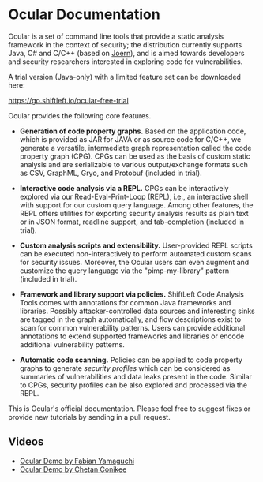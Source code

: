 Ocular Documentation
====================

Ocular is a set of command line tools that provide a static analysis framework
in the context of security; the distribution currently supports Java, C# and
C/C++ (based on [Joern](https://github.com/octopus-platform/joern)), and is
aimed towards developers and security researchers interested in exploring code
for vulnerabilities.

A trial version (Java-only) with a limited feature set can be downloaded here:

https://go.shiftleft.io/ocular-free-trial

Ocular provides the following core features.

* **Generation of code property graphs.** Based on the application code, which
  is provided as JAR for JAVA or as source code for C/C++, we generate a
  versatile, intermediate graph representation called the code property graph
  (CPG). CPGs can be used as the basis of custom static analysis and are
  serializable to various output/exchange formats such as CSV, GraphML, Gryo,
  and Protobuf (included in trial).

* **Interactive code analysis via a REPL.** CPGs can be interactively explored
  via our Read-Eval-Print-Loop (REPL), i.e., an interactive shell with support
  for our custom query language. Among other features, the REPL offers utilities
  for exporting security analysis results as plain text or in JSON format,
  readline support, and tab-completion (included in trial).

* **Custom analysis scripts and extensibility.** User-provided REPL scripts can
  be executed non-interactively to perform automated custom scans for security
  issues. Moreover, the Ocular users can even augment and customize the query
  language via the "pimp-my-library" pattern (included in trial).

* **Framework and library support via policies.** ShiftLeft Code Analysis Tools
  comes with annotations for common Java frameworks and libraries. Possibly
  attacker-controlled data sources and interesting sinks are tagged in the graph
  automatically, and flow descriptions exist to scan for common vulnerability
  patterns. Users can provide additional annotations to extend supported
  frameworks and libraries or encode additional vulnerability patterns.

* **Automatic code scanning.** Policies can be applied to code property graphs
  to generate *security profiles* which can be considered as summaries of
  vulnerabilities and data leaks present in the code. Similar to CPGs, security
  profiles can be also explored and processed via the REPL.

This is Ocular's official documentation. Please feel free to suggest
fixes or provide new tutorials by sending in a pull request.


Videos
-------

* [Ocular Demo by Fabian Yamaguchi](https://www.youtube.com/watch?v=n_dpgI2RhEU)
* [Ocular Demo by Chetan Conikee](https://www.youtube.com/watch?v=bB2C-FzC1Yw)


